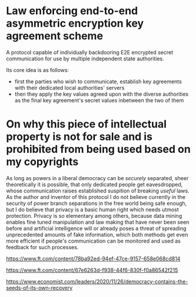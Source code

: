 # Law enforcing end-to-end asymmetric encryption key agreement scheme
A protocol capable of individually backdooring E2E encrypted secret communication for use by multiple independent state authorities.

Its core idea is as follows:
* first the parties who wish to communicate, establish key agreements with their dedicated local authorities' servers
* then they apply the key values agreed upon with the diverse authorities as the final key agreement's secret values inbetween the two of them

# On why this piece of intellectual property is not for sale and is prohibited from being used based on my copyrights
As long as powers in a liberal democracy can be _securely_ separated, sheer theoretically it is possible, that only dedicated people get eavesdropped, whose communication raises established suspition of breaking _useful_ laws. As the author and inventor of this protocol I do not believe currently in the security of power branch separations in the free world being safe enough, but I do believe that privacy is a basic human right which needs utmost protection. Privacy is so elementary among others, because data mining enables fine tuned manipulation and law making that have never been seen before and artificial intelligence will or already poses a threat of spreading unprecedented amounts of fake information, which both methods get even more efficient if people's communication can be monitored and used as feedback for such processes.

https://www.ft.com/content/78ba92ed-94ef-47ce-9157-658e068cd814

https://www.ft.com/content/67e6263d-f938-44f6-830f-f0a86542f215

https://www.economist.com/leaders/2020/11/26/democracy-contains-the-seeds-of-its-own-recovery
